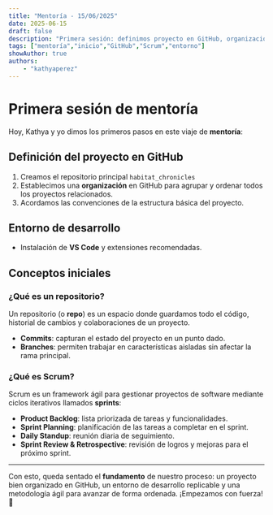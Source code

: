 ```yaml
---
title: "Mentoría - 15/06/2025"
date: 2025-06-15
draft: false
description: "Primera sesión: definimos proyecto en GitHub, organización, entorno de desarrollo y conceptos iniciales de repositorio y Scrum."
tags: ["mentoría","inicio","GitHub","Scrum","entorno"]
showAuthor: true
authors:
    - "kathyaperez"
---
```


# Primera sesión de mentoría

Hoy, Kathya y yo dimos los primeros pasos en este viaje de **mentoría**:

## Definición del proyecto en GitHub

1. Creamos el repositorio principal `habitat_chronicles`  
2. Establecimos una **organización** en GitHub para agrupar y ordenar todos los proyectos relacionados.  
3. Acordamos las convenciones de la estructura básica del proyecto.

## Entorno de desarrollo

- Instalación de **VS Code** y extensiones recomendadas.  

## Conceptos iniciales

### ¿Qué es un repositorio?

Un repositorio (o **repo**) es un espacio donde guardamos todo el código, historial de cambios y colaboraciones de un proyecto.  
- **Commits**: capturan el estado del proyecto en un punto dado.  
- **Branches**: permiten trabajar en características aisladas sin afectar la rama principal.

### ¿Qué es Scrum?

Scrum es un framework ágil para gestionar proyectos de software mediante ciclos iterativos llamados **sprints**:  
- **Product Backlog**: lista priorizada de tareas y funcionalidades.  
- **Sprint Planning**: planificación de las tareas a completar en el sprint.  
- **Daily Standup**: reunión diaria de seguimiento.  
- **Sprint Review & Retrospective**: revisión de logros y mejoras para el próximo sprint.

---

Con esto, queda sentado el **fundamento** de nuestro proceso: un proyecto bien organizado en GitHub, un entorno de desarrollo replicable y una metodología ágil para avanzar de forma ordenada. ¡Empezamos con fuerza! 🚀  
